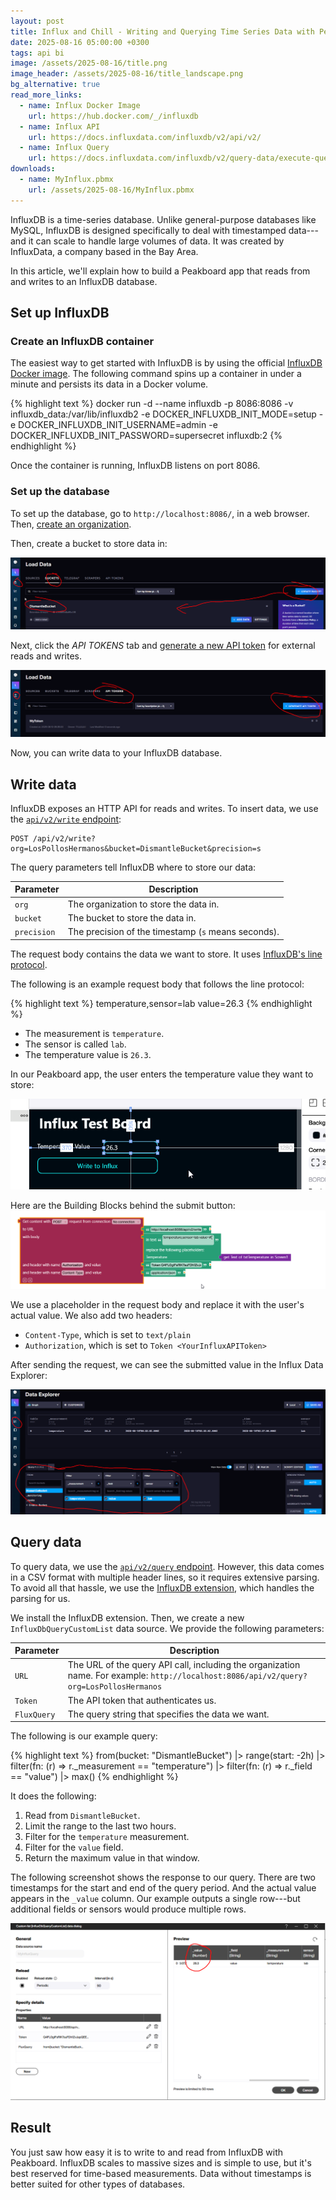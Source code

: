 ```yaml
---
layout: post
title: Influx and Chill - Writing and Querying Time Series Data with Peakboard
date: 2025-08-16 05:00:00 +0300
tags: api bi
image: /assets/2025-08-16/title.png
image_header: /assets/2025-08-16/title_landscape.png
bg_alternative: true
read_more_links:
  - name: Influx Docker Image
    url: https://hub.docker.com/_/influxdb
  - name: Influx API
    url: https://docs.influxdata.com/influxdb/v2/api/v2/
  - name: Influx Query
    url: https://docs.influxdata.com/influxdb/v2/query-data/execute-queries/influx-api/
downloads:
  - name: MyInflux.pbmx
    url: /assets/2025-08-16/MyInflux.pbmx
---
```

InfluxDB is a time-series database. Unlike general-purpose databases like MySQL, InfluxDB is designed specifically to deal with timestamped data---and it can scale to handle large volumes of data. It was created by InfluxData, a company based in the Bay Area.

In this article, we'll explain how to build a Peakboard app that reads from and writes to an InfluxDB database.

## Set up InfluxDB

### Create an InfluxDB container

The easiest way to get started with InfluxDB is by using the official [InfluxDB Docker image](https://hub.docker.com/_/influxdb). The following command spins up a container in under a minute and persists its data in a Docker volume.

{% highlight text %}
docker run -d 
  --name influxdb 
  -p 8086:8086 
  -v influxdb_data:/var/lib/influxdb2 
  -e DOCKER_INFLUXDB_INIT_MODE=setup 
  -e DOCKER_INFLUXDB_INIT_USERNAME=admin 
  -e DOCKER_INFLUXDB_INIT_PASSWORD=supersecret 
  influxdb:2
{% endhighlight %}

Once the container is running, InfluxDB listens on port 8086.

### Set up the database

To set up the database, go to `http://localhost:8086/`, in a web browser.
Then, [create an organization](https://docs.influxdata.com/influxdb/v2/admin/organizations/create-org/).

Then, create a bucket to store data in:

![image](/assets/2025-08-16/010.png)

Next, click the *API TOKENS* tab and [generate a new API token](https://docs.influxdata.com/influxdb/v2/admin/tokens/create-token/) for external reads and writes.

![image](/assets/2025-08-16/020.png)

Now, you can write data to your InfluxDB database.

## Write data

InfluxDB exposes an HTTP API for reads and writes. To insert data, we use the [`api/v2/write` endpoint](https://docs.influxdata.com/influxdb/v2/write-data/developer-tools/api/):
```
POST /api/v2/write?org=LosPollosHermanos&bucket=DismantleBucket&precision=s
```

The query parameters tell InfluxDB where to store our data:

| Parameter | Description |
| --------- | ----------- |
| `org`     | The organization to store the data in.
| `bucket`  | The bucket to store the data in.
| `precision` | The precision of the timestamp (`s` means seconds).

The request body contains the data we want to store. It uses [InfluxDB's line protocol](https://docs.influxdata.com/influxdb/v2/reference/syntax/line-protocol/).

The following is an example request body that follows the line protocol:

{% highlight text %}
temperature,sensor=lab value=26.3
{% endhighlight %}

* The measurement is `temperature`.
* The sensor is called `lab`.
* The temperature value is `26.3`.

In our Peakboard app, the user enters the temperature value they want to store:

![image](/assets/2025-08-16/030.png)

Here are the Building Blocks behind the submit button:
![image](/assets/2025-08-16/040.png)

We use a placeholder in the request body and replace it with the user's actual value. We also add two headers:
- `Content-Type`, which is set to `text/plain`
- `Authorization`, which is set to `Token <YourInfluxAPIToken>`

After sending the request, we can see the submitted value in the Influx Data Explorer:

![image](/assets/2025-08-16/050.png)

## Query data

To query data, we use the [`api/v2/query` endpoint](https://docs.influxdata.com/influxdb/v2/query-data/execute-queries/influx-api/#send-a-flux-query-request). However, this data comes in a CSV format with multiple header lines, so it requires extensive parsing. To avoid all that hassle, we use the [InfluxDB extension](https://templates.peakboard.com/extensions/InfluxDB/index), which handles the parsing for us.

We install the InfluxDB extension. Then, we create a new `InfluxDbQueryCustomList` data source. We provide the following parameters:

| Parameter   | Description |
| ----------- | ----------- |
| `URL`       | The URL of the query API call, including the organization name. For example: `http://localhost:8086/api/v2/query?org=LosPollosHermanos`
| `Token`     | The API token that authenticates us.
| `FluxQuery` | The query string that specifies the data we want.

The following is our example query: 

{% highlight text %}
from(bucket: "DismantleBucket")
  |> range(start: -2h)
  |> filter(fn: (r) => r._measurement == "temperature")
  |> filter(fn: (r) => r._field == "value")
  |> max()
{% endhighlight %}

It does the following:
1. Read from `DismantleBucket`.
1. Limit the range to the last two hours.
1. Filter for the `temperature` measurement.
1. Filter for the `value` field.
1. Return the maximum value in that window.

The following screenshot shows the response to our query. There are two timestamps for the start and end of the query period. And the actual value appears in the `_value` column. Our example outputs a single row---but additional fields or sensors would produce multiple rows.

![image](/assets/2025-08-16/060.png)

## Result

You just saw how easy it is to write to and read from InfluxDB with Peakboard. InfluxDB scales to massive sizes and is simple to use, but it's best reserved for time-based measurements. Data without timestamps is better suited for other types of databases.